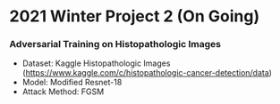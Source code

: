 # 2021 Winter Project 2 (On Going)
### Adversarial Training on Histopathologic Images
* Dataset: Kaggle Histopathologic Images (https://www.kaggle.com/c/histopathologic-cancer-detection/data)
* Model: Modified Resnet-18
* Attack Method: FGSM
